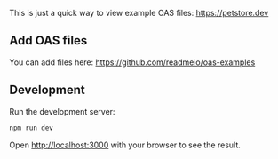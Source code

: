This is just a quick way to view example OAS files: https://petstore.dev

## Add OAS files

You can add files here: https://github.com/readmeio/oas-examples

## Development

Run the development server:

```bash
npm run dev
```

Open [http://localhost:3000](http://localhost:3000) with your browser to see the result.
